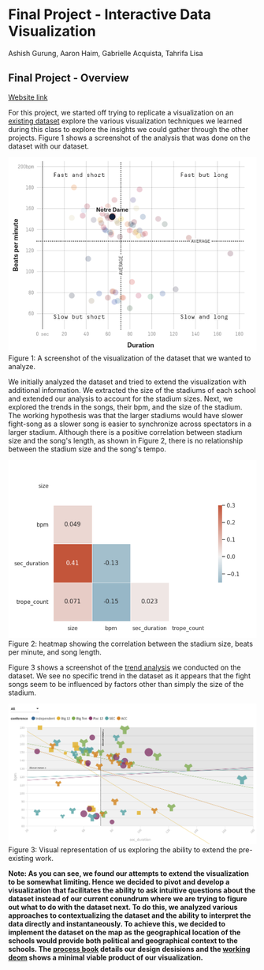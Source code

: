 Final Project - Interactive Data Visualization  
===
Ashish Gurung, Aaron Haim, Gabrielle Acquista, Tahrifa Lisa


Final Project - Overview
---
 [Website link](https://ashishjumbo.github.io/datavis-final/)


For this project, we started off trying to replicate a visualization on an [existing dataset](https://projects.fivethirtyeight.com/college-fight-song-lyrics/) explore the various visualization techniques we learned during this class to explore the insights we could gather through the other projects. Figure 1 shows a screenshot of the analysis that was done on the dataset with our dataset.

![screenshot of source dataset](/img/fivethirty-eight.png)
Figure 1: A screenshot of the visualization of the dataset that we wanted to analyze. 

We initially analyzed the dataset and tried to extend the visualization with additional information. We extracted the size of the stadiums of each school and extended our analysis to account for the stadium sizes. Next, we explored the trends in the songs, their bpm, and the size of the stadium. The working hypothesis was that the larger stadiums would have slower fight-song as a slower song is easier to synchronize across spectators in a larger stadium. Although there is a positive correlation between stadium size and the song's length, as shown in Figure 2, there is no relationship between the stadium size and the song's tempo.

![correlation](/img/correlation.png)
Figure 2: heatmap showing the correlation between the stadium size, beats per minute, and song length.

Figure 3 shows a screenshot of the [trend analysis](https://public.flourish.studio/visualisation/6096609/) we conducted on the dataset. We see no specific trend in the dataset as it appears that the fight songs seem to be influenced by factors other than simply the size of the stadium.

![flourish](/img/flourish2.png)
Figure 3: Visual representation of us exploring the ability to extend the pre-existing work.


**Note: As you can see, we found our attempts to extend the visualization to be somewhat limiting. Hence we decided to pivot and develop a visualization that facilitates the ability to ask intuitive questions about the dataset instead of our current conundrum where we are trying to figure out what to do with the dataset next. To do this, we analyzed various approaches to contextualizing the dataset and the ability to interpret the data directly and instantaneously. To achieve this, we decided to implement the dataset on the map as the geographical location of the schools would provide both political and geographical context to the schools. The [process book](process_book.pdf) details our design desisions and the [working deom](https://ashishjumbo.github.io/datavis-final/) shows a minimal viable product of our visualization.**
